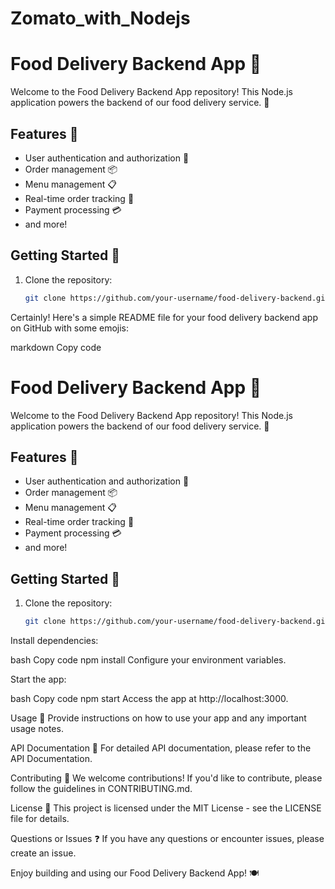# Zomato_with_Nodejs



# Food Delivery Backend App 🍔

Welcome to the Food Delivery Backend App repository! This Node.js application powers the backend of our food delivery service. 🚀

## Features 🌟

- User authentication and authorization 🔐
- Order management 📦
- Menu management 📋
- Real-time order tracking 🚚
- Payment processing 💳
- and more!

## Getting Started 🚀

1. Clone the repository:

   ```bash
   git clone https://github.com/your-username/food-delivery-backend.git


Certainly! Here's a simple README file for your food delivery backend app on GitHub with some emojis:

markdown
Copy code
# Food Delivery Backend App 🍔

Welcome to the Food Delivery Backend App repository! This Node.js application powers the backend of our food delivery service. 🚀

## Features 🌟

- User authentication and authorization 🔐
- Order management 📦
- Menu management 📋
- Real-time order tracking 🚚
- Payment processing 💳
- and more!

## Getting Started 🚀

1. Clone the repository:

   ```bash
   git clone https://github.com/your-username/food-delivery-backend.git
Install dependencies:

bash
Copy code
npm install
Configure your environment variables.

Start the app:

bash
Copy code
npm start
Access the app at http://localhost:3000.

Usage 📝
Provide instructions on how to use your app and any important usage notes.

API Documentation 📖
For detailed API documentation, please refer to the API Documentation.

Contributing 🤝
We welcome contributions! If you'd like to contribute, please follow the guidelines in CONTRIBUTING.md.

License 📄
This project is licensed under the MIT License - see the LICENSE file for details.

Questions or Issues ❓
If you have any questions or encounter issues, please create an issue.

Enjoy building and using our Food Delivery Backend App! 🍽️